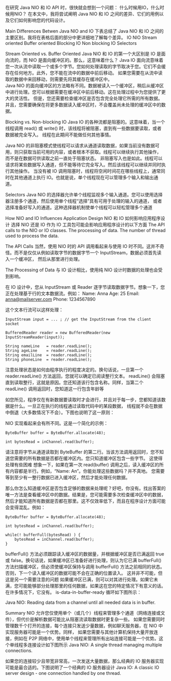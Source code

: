 在研究 Java NIO 和 IO API 时，很快就会想到一个问题：
什么时候用IO，什么时候用NIO？
在本文中，我将尝试阐明 Java NIO 和 IO 之间的差异、它们的用例以及它们如何影响您的代码设计。

Main Differences Betwen Java NIO and IO
下表总结了 Java NIO 和 IO 之间的主要区别。我将在表格后面的部分中更详细地了解每个差异。
IO	                             NIO
Stream oriented	            Buffer oriented
Blocking IO	                Non blocking IO
                            Selectors
 	                
Stream Oriented vs. Buffer Oriented
Java NIO 和 IO 的第一个大区别是 IO 是面向流的，而 NIO 是面向缓冲区的。那么，这意味着什么？
Java IO 面向流意味着您一次从流中读取一个或多个字节。您如何处理读取的字节取决于您。它们不会缓存在任何地方。此外，您不能在流中的数据中前后移动。
如果您需要在从流中读取的数据中来回移动，则需要先将其缓存在缓冲区中。 	 
Java NIO 的面向缓冲区的方法略有不同。数据被读入一个缓冲区，稍后从缓冲区中进行处理。您可以根据需要在缓冲区中前后移动。这在处理过程中为您提供了更大的灵活性。
但是，您还需要检查缓冲区是否包含完全处理它所需的所有数据。并且，您需要确保在将更多数据读入缓冲区时，不会覆盖尚未处理的缓冲区中的数据。  

Blocking vs. Non-blocking IO
Java IO 的各种流都是阻塞的。这意味着，当一个线程调用 read() 或 write() 时，该线程将被阻塞，直到有一些数据要读取，或者数据被完全写入。
线程在此期间不能做任何其他事情。             

Java NIO 的非阻塞模式使线程可以请求从通道读取数据，如果当前没有数据可用，则只获取当前可用的内容，或者根本不获取。线程可以继续执行其他操作，
而不是在数据可供读取之前一直处于阻塞状态。
非阻塞写入也是如此。线程可以请求将某些数据写入通道，但不能等待它完全写入。然后该线程可以继续并同时执行其他操作。
当没有被 IO 调用阻塞时，线程将空闲时间花在哪些线程上，通常同时在其他通道上执行 IO。也就是说，单个线程现在可以管理多个输入和输出通道。

Selectors
Java NIO 的选择器允许单个线程监视多个输入通道。您可以使用选择器注册多个通道，然后使用单个线程“选择”具有可用于处理的输入的通道，
或者选择准备好写入的通道。这种选择器机制使单个线程可以轻松管理多个通道


How NIO and IO Influences Application Design  NIO 和 IO 如何影响应用程序设计
选择 NIO 还是 IO 作为 IO 工具包可能会影响应用程序设计的以下方面
The API calls to the NIO or IO classes.
The processing of data.
The number of thread used to process the data.



The API Calls
当然，使用 NIO 时的 API 调用看起来与使用 IO 时不同。这并不奇怪。而不是仅仅从例如读取字节的数据字节一个 InputStream，数据必须首先读入一个缓冲区，
然后从那里进行处理。

The Processing of Data
与 IO 设计相比，使用纯 NIO 设计时数据的处理也会受到影响。

在 IO 设计中，您从 InputStream 或 Reader 逐字节读取数据字节。想象一下，您正在处理基于行的文本数据流。例如：
Name: Anna
Age: 25
Email: anna@mailserver.com
Phone: 1234567890

这个文本行流可以这样处理：
```
InputStream input = ... ; // get the InputStream from the client socket

BufferedReader reader = new BufferedReader(new InputStreamReader(input));

String nameLine   = reader.readLine();
String ageLine    = reader.readLine();
String emailLine  = reader.readLine();
String phoneLine  = reader.readLine();
```
注意处理状态是如何由程序执行的程度决定的。换句话说，一旦第一个 reader.readLine() 方法返回，您就可以确定已阅读整行文本。
 readLine() 会阻塞直到读取整行，这就是原因。您还知道该行包含名称。同样，当第二个 readLine() 调用返回时，您知道这一行包含年龄等

如您所见，程序仅在有新数据要读取时才会进行，并且对于每一步，您都知道该数据是什么。一旦正在执行的线程通过读取代码中的某段数据，
线程就不会在数据中倒退（大多数情况下不会）。下图也说明了这一原则： 

NIO 实现看起来会有所不同。这是一个简化的示例：

```
ByteBuffer buffer = ByteBuffer.allocate(48);

int bytesRead = inChannel.read(buffer);
```

请注意将字节从通道读取到 ByteBuffer 的第二行。当该方法调用返回时，您不知道您需要的所有数据是否都在缓冲区内。您只知道缓冲区包含一些字节。
这使得处理有些困难
想象一下，如果在第一次 read(buffer) 调用之后，读入缓冲区的所有内容都是半行。例如，“Name: An”。你能处理这些数据吗？并不真地。
您需要等到至少有一整行数据已进入缓冲区，然后才能处理任何数据。

那么你怎么知道缓冲区是否包含足够的数据来处理呢？好吧，你没有。找出答案的唯一方法是查看缓冲区中的数据。结果是，您可能需要多次检查缓冲区中的数据，
然后才能知道所有数据是否都在那里。这不仅效率低下，而且在程序设计方面可能会变得混乱。例如：

```
ByteBuffer buffer = ByteBuffer.allocate(48);

int bytesRead = inChannel.read(buffer);

while(! bufferFull(bytesRead) ) {
    bytesRead = inChannel.read(buffer);
}
```
bufferFull() 方法必须跟踪读入缓冲区的数据量，并根据缓冲区是否已满返回 true 或 false。换句话说，如果缓冲区已准备好进行处理，则认为它已满
bufferFull() 方法扫描缓冲区，但必须使缓冲区保持与调用 bufferFull() 方法之前相同的状态。否则，下一个读入缓冲区的数据可能不会在正确的位置读入。
这并非不可能，但这是另一个需要注意的问题
如果缓冲区已满，则可以对其进行处理。如果它未满，您可能能够部分处理那里的任何数据，如果这在您的特定情况下有意义的话。在许多情况下，它没有。
is-data-in-buffer-ready 循环如下图所示：

Java NIO: Reading data from a channel until all needed data is in buffer.




Summary
NIO 允许您仅使用单个（或几个）线程来管理多个通道（网络连接或文件），但代价是解析数据可能比从阻塞流读取数据时更复杂一些。
如果您需要同时管理数千个打开的连接，每个连接只发送少量数据，例如聊天服务器，在 NIO 中实现服务器可能是一个优势。同样，
如果您需要与其他计算机保持大量开放连接，例如在 P2P 网络中，使用单个线程来管理所有出站连接可能是一个优势。这个单线程多连接设计如下图所示
Java NIO: A single thread managing multiple connections.

如果您的连接较少且带宽非常高，一次发送大量数据，那么经典的 IO 服务器实现可能是最合适的。下图说明了一个经典的 IO 服务器设计
Java IO: A classic IO server design - one connection handled by one thread.
